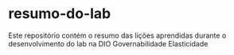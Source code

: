 # resumo-do-lab
Este repositório contém o resumo das lições aprendidas durante o desenvolvimento do lab na DIO
Governabilidade
Elasticidade
